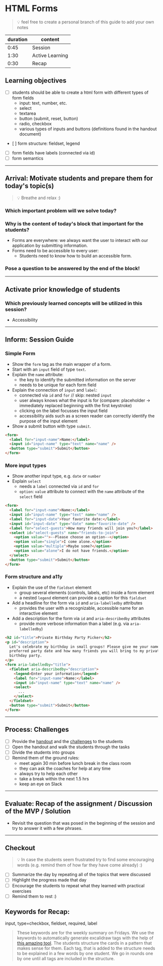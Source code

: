 # HTML Forms

> 💡 feel free to create a personal branch of this guide to add your own notes

| duration | content         |
| -------- | --------------- |
| 0:45     | Session         |
| 1:30     | Active Learning |
| 0:30     | Recap           |

## Learning objectives

- [ ] students should be able to create a html form with different types of form fields
  - input: text, number, etc.
  - select
  - textarea
  - button (submit, reset, button)
  - radio, checkbox
  - various types of inputs and buttons (definitions found in the handout document)
- [ ] form structure: fieldset, legend
- [ ] form fields have labels (connected via id)
- [ ] form semantics

---

## Arrival: Motivate students and prepare them for today's topic(s)

> 💡 Breathe and relax :)

### Which important problem will we solve today?

### Why is the content of today's block that important for the students?

- Forms are everywhere: we always want the user to interact with our application by submitting
  information.
- Forms need to be accessible to every user:
  - Students need to know how to build an accessible form.

### Pose a question to be answered by the end of the block!

---

## Activate prior knowledge of students

### Which previously learned concepts will be utilized in this session?

- Accessibility

---

## Inform: Session Guide

### Simple Form

- Show the `form` tag as the main wrapper of a form.
- Start with an `input` field of type `text`.
- Explain the `name` attribute:
  - the key to identify the submitted information on the server
  - needs to be unique for each form field
- Explain the connection of `input` and `label`:
  - connected via `id` and `for` // skip: nested `input`
  - user always knows what the input is for (compare: placeholder -> immediately replaced beginning
    with the first keystroke)
  - clicking on the label focusses the input field
  - accessibility aids such as a screen reader can correctly identify the purpose of the input
    element
- Show a submit button with type `submit`.

```html
<form>
  <label for="input-name">Name:</label>
  <input id="input-name" type="text" name="name" />
  <button type="submit">Submit</button>
</form>
```

### More input types

- Show another input type, e.g. `date` or `number`
- Explain `select`
  - needs a `label` connected via `id` and `for`
  - `option`: `value` attribute to connect with the `name` attribute of the `select` field

```html
<form>
  <label for="input-name">Name:</label>
  <input id="input-name" type="text" name="name" />
  <label for="input-date">Your favorite date:</label>
  <input id="input-date" type="date" name="favorite-date" />
  <label for="select-guests">How many friends will join you?</label>
  <select id="select-guests" name="friends-to-join">
    <option value="">--Please choose an option--</option>
    <option value="single">I come alone.</option>
    <option value="multiple">Maybe some?</option>
    <option value="alone">I do not have friends.</option>
  </select>
  <button type="submit">Submit</button>
</form>
```

### Form structure and a11y

- Explain the use of the `fieldset` element
  - group several elements (controls, labels, etc) inside a form element
  - a nested `legend` element can provide a caption for this `fieldset`
- Add a headline for the form via `id` and `aria-labelledby` attributes
  - provides the user with a recognizable, accessible name for an interactive element
- Add a description for the form via `id` and `aria-describedby` attributes
  - provide more verbose information than a label (e.g. via `aria-labelledby`)

```html
<h2 id="title">Private Birthday Party Picker</h2>
<p id="description">
  Let's celebrate my birthday in small groups! Please give me your name, your
  preferred party date and how many friends you will bring to my private
  birthday party.
</p>
<form aria-labelledby="title">
  <fieldset aria-describedby="description">
    <legend>Enter your information</legend>
    <label for="input-name">Name:</label>
    <input id="input-name" type="text" name="name" />
    <select>
      ...
    </select>
  </fieldset>
  <button type="submit">Submit</button>
</form>
```

---

## Process: Challenges

- [ ] Provide the [handout](html-forms.md) and the [challenges](challenges-html-forms.md) to the
      students
- [ ] Open the handout and walk the students through the tasks
- [ ] Divide the students into groups
- [ ] Remind them of the ground rules:
  - meet again 30 min before lunch break in the class room
  - they can ask the coaches for help at any time
  - always try to help each other
  - take a break within the next 1.5 hrs
  - keep an eye on Slack

---

## Evaluate: Recap of the assignment / Discussion of the MVP / Solution

- Revisit the question that was posed in the beginning of the session and try to answer it with a
  few phrases.

---

## Checkout

> 💡 In case the students seem frustrated try to find some encouraging words (e.g. remind them of
> how far they have come already) :)

- [ ] Summarize the day by repeating all of the topics that were discussed
- [ ] Highlight the progress made that day
- [ ] Encourage the students to repeat what they learned with practical exercises
- [ ] Remind them to rest :)

## Keywords for Recap:

input, type=checkbox, fieldset, required, label

> These keywords are for the weekly summary on Fridays. We use the keywords to automatically
> generate excalidraw tags with the help of
> [this amazing tool](https://github.com/F-Kirchhoff/tag-cloud-generator). The students structure
> the cards in a pattern that makes sense for them. Each tag, that is added to the structure needs
> to be explained in a few words by one student. We go in rounds one by one until all tags are
> included in the structure.
